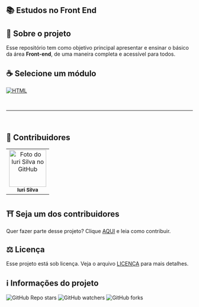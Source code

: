 ## 📚 Estudos no Front End

## 🚀 Sobre o projeto<br>

Esse repositório tem como objetivo principal apresentar e ensinar o básico da área **Front-end**, de uma maneira completa e acessível para todos.

## ☕ Selecione um módulo<br>

[![HTML](https://img.shields.io/badge/html%20-%23323330.svg?&style=for-the-badge&logo=html&logoColor=black&color=FF8000)](https://github.com/iuricode/ensinando-frontend/blob/main/modulos/html/html.br.md)

<br>

---

<br>

## 🌈 Contribuidores<br>

<table>
  <tr>
    <td align="center">
      <a href="https://github.com/iuricode">
        <img src="https://avatars3.githubusercontent.com/u/31936044" width="100px;" alt="Foto do Iuri Silva no GitHub"/><br>
        <sub>
          <b>Iuri Silva</b>
        </sub>
      </a>
    </td>
  </tr>
</table>

## ⛩ Seja um dos contribuidores<br>

Quer fazer parte desse projeto? Clique [AQUI](CONTRIBUTING.md) e leia como contribuir.<br>

## ⚖ Licença

Esse projeto está sob licença. Veja o arquivo [LICENÇA](LICENSE.md) para mais detalhes.<br>

## ℹ️ Informações do projeto

![GitHub Repo stars](https://img.shields.io/github/stars/iuricode/ensinando-frontend?style=for-the-badge)
![GitHub watchers](https://img.shields.io/github/watchers/iuricode/ensinando-frontend?style=for-the-badge)
![GitHub forks](https://img.shields.io/github/forks/iuricode/ensinando-frontend?style=for-the-badge)
